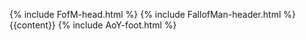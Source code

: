 {% include FofM-head.html %}
{% include FallofMan-header.html %}
{{content}}
{% include AoY-foot.html %}
